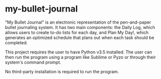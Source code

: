 # my-bullet-journal
"My Bullet Journal" is an electronic representation of the pen-and-paper bullet journaling system. It has two main components: the Daily Log, which allows users to create to-do lists for each day, and Plan My Day!, which generates an optimized schedule that plans out when each task should be completed.

This project requires the user to have Python v3.5 installed. The user can then run the program using a program like Sublime or Pyzo or through their system's command prompt.

No third-party installation is required to run the program.
